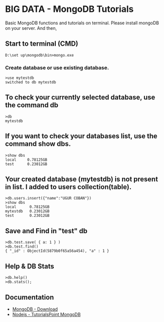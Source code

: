 # BIG DATA - MongoDB Tutorials
Basic MongoDB functions and tutorials on terminal. Please install mongoDB on your server. And then,

## Start to terminal (CMD)
```
D:\set up\mongodb\bin>mongo.exe
```

### Create database or use existing database.
```
>use mytestdb
switched to db mytestdb
```

## To check your currently selected database, use the command db
```
>db
mytestdb
```

## If you want to check your databases list, use the command show dbs.
```
>show dbs
local     0.78125GB
test      0.23012GB
```

## Your created database (mytestdb) is not present in list. I added to users collection(table).
```
>db.users.insert({"name":"UGUR COBAN"})
>show dbs
local      0.78125GB
mytestdb   0.23012GB
test       0.23012GB
```

## Save and Find in "test" db
```
>db.test.save( { a: 1 } )
>db.test.find()
{ "_id" : ObjectId(5879b0f65a56a454), "a" : 1 }
```

## Help & DB Stats
```
>db.help()
>db.stats();
```


## Documentation

* [MongoDB - Download](https://www.mongodb.com/download-center/community)
* [Nodejs - TutorialsPoint MongoDB](https://www.tutorialspoint.com/mongodb/index.htm)
